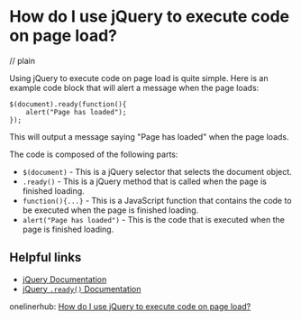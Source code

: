 # How do I use jQuery to execute code on page load?
// plain

Using jQuery to execute code on page load is quite simple. Here is an example code block that will alert a message when the page loads:

```
$(document).ready(function(){
    alert("Page has loaded");
});
```
This will output a message saying "Page has loaded" when the page loads.

The code is composed of the following parts:

* `$(document)` - This is a jQuery selector that selects the document object.
* `.ready()` - This is a jQuery method that is called when the page is finished loading.
* `function(){...}` - This is a JavaScript function that contains the code to be executed when the page is finished loading.
* `alert("Page has loaded")` - This is the code that is executed when the page is finished loading.

## Helpful links
* [jQuery Documentation](https://api.jquery.com/)
* [jQuery `.ready()` Documentation](https://api.jquery.com/ready/)

onelinerhub: [How do I use jQuery to execute code on page load?](https://onelinerhub.com/jquery/how-do-i-use-jquery-to-execute-code-on-page-load)